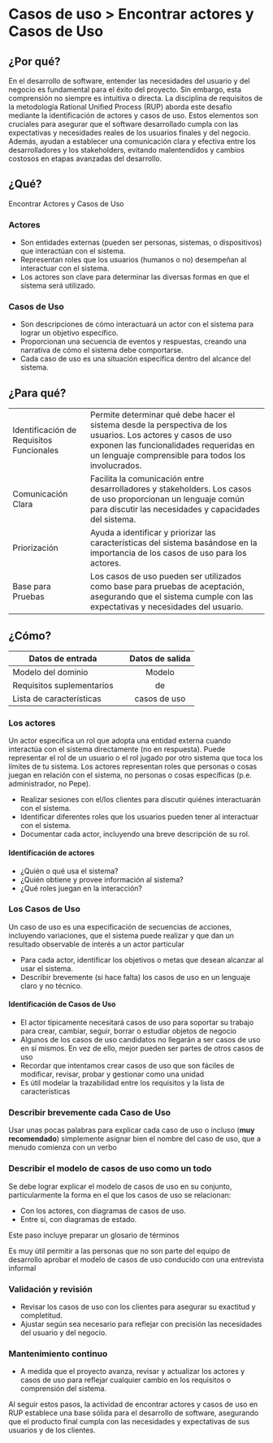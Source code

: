 # Casos de uso > Encontrar actores y Casos de Uso

## ¿Por qué?

En el desarrollo de software, entender las necesidades del usuario y del negocio es fundamental para el éxito del proyecto. Sin embargo, esta comprensión no siempre es intuitiva o directa. La disciplina de requisitos de la metodología Rational Unified Process (RUP) aborda este desafío mediante la identificación de actores y casos de uso. Estos elementos son cruciales para asegurar que el software desarrollado cumpla con las expectativas y necesidades reales de los usuarios finales y del negocio. Además, ayudan a establecer una comunicación clara y efectiva entre los desarrolladores y los stakeholders, evitando malentendidos y cambios costosos en etapas avanzadas del desarrollo.

## ¿Qué?

Encontrar Actores y Casos de Uso

### Actores

* Son entidades externas (pueden ser personas, sistemas, o dispositivos) que interactúan con el sistema.
* Representan roles que los usuarios (humanos o no) desempeñan al interactuar con el sistema.
* Los actores son clave para determinar las diversas formas en que el sistema será utilizado.

### Casos de Uso

* Son descripciones de cómo interactuará un actor con el sistema para lograr un objetivo específico.
* Proporcionan una secuencia de eventos y respuestas, creando una narrativa de cómo el sistema debe comportarse.
* Cada caso de uso es una situación específica dentro del alcance del sistema.

## ¿Para qué?

|||
|-|-|
Identificación de Requisitos Funcionales|Permite determinar qué debe hacer el sistema desde la perspectiva de los usuarios. Los actores y casos de uso exponen las funcionalidades requeridas en un lenguaje comprensible para todos los involucrados.
Comunicación Clara|Facilita la comunicación entre desarrolladores y stakeholders. Los casos de uso proporcionan un lenguaje común para discutir las necesidades y capacidades del sistema.
Priorización|Ayuda a identificar y priorizar las características del sistema basándose en la importancia de los casos de uso para los actores.
Base para Pruebas|Los casos de uso pueden ser utilizados como base para pruebas de aceptación, asegurando que el sistema cumple con las expectativas y necesidades del usuario.

## ¿Cómo?

<div align=center>

|Datos de entrada||Datos de salida|
|-|-|:-:|
Modelo del dominio||Modelo
Requisitos suplementarios||de
Lista de características||casos de uso

</div>

### Los actores

Un actor especifica un rol que adopta una entidad externa cuando interactúa con el sistema directamente (no en respuesta). Puede representar el rol de un usuario o el rol jugado por otro sistema que toca los límites de tu sistema. Los actores representan roles que personas o cosas juegan en relación con el sistema, no personas o cosas específicas (p.e. administrador, no Pepe).

* Realizar sesiones con el/los clientes para discutir quiénes interactuarán con el sistema.
* Identificar diferentes roles que los usuarios pueden tener al interactuar con el sistema.
* Documentar cada actor, incluyendo una breve descripción de su rol.

#### Identificación de actores

* ¿Quién o qué usa el sistema?
* ¿Quién obtiene y provee información al sistema?
* ¿Qué roles juegan en la interacción?

### Los Casos de Uso

Un caso de uso es una especificación de secuencias de acciones, incluyendo variaciones, que el sistema puede realizar y que dan un resultado observable de interés a un actor particular

* Para cada actor, identificar los objetivos o metas que desean alcanzar al usar el sistema.
* Describir brevemente (si hace falta) los casos de uso en un lenguaje claro y no técnico.

#### Identificación de Casos de Uso

* El actor típicamente necesitará casos de uso para soportar su trabajo para crear, cambiar, seguir, borrar o estudiar objetos de negocio
* Algunos de los casos de uso candidatos no llegarán a ser casos de uso en sí mismos. En vez de ello, mejor pueden ser partes de otros casos de uso
* Recordar que intentamos crear casos de uso que son fáciles de modificar, revisar, probar y gestionar como una unidad
* Es útil modelar la trazabilidad entre los requisitos y la lista de características

### Describir brevemente cada Caso de Uso

Usar unas pocas palabras para explicar cada caso de uso o incluso (**muy recomendado**) simplemente asignar bien el nombre del caso de uso, que a menudo comienza con un verbo

### Describir el modelo de casos de uso como un todo

Se debe lograr explicar el modelo de casos de uso en su conjunto, particularmente la forma en el que los casos de uso se relacionan:

* Con los actores, con diagramas de casos de uso.
* Entre sí, con diagramas de estado.

Este paso incluye preparar un glosario de términos

Es muy útil permitir a las personas que no son parte del equipo de desarrollo aprobar el modelo de casos de uso conducido con una entrevista informal

### Validación y revisión

* Revisar los casos de uso con los clientes para asegurar su exactitud y completitud.
* Ajustar según sea necesario para reflejar con precisión las necesidades del usuario y del negocio.

### Mantenimiento continuo

* A medida que el proyecto avanza, revisar y actualizar los actores y casos de uso para reflejar cualquier cambio en los requisitos o comprensión del sistema.

Al seguir estos pasos, la actividad de encontrar actores y casos de uso en RUP establece una base sólida para el desarrollo de software, asegurando que el producto final cumpla con las necesidades y expectativas de sus usuarios y de los clientes.
